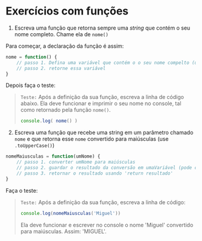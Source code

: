 # Exercícios com funções

1. Escreva uma função que retorna sempre uma *string* que contém o seu nome completo. Chame ela de `nome()`

Para começar, a declaração da função é assim:

```js
nome = function() {
    // passo 1. Defina uma variável que contém o o seu nome compelto (uma string)
    // passo 2. retorne essa variável
}
```

Depois faça o teste:

> `Teste:` Após a definição da sua função, escreva a linha de código abaixo. Ela deve funcionar e imprimir o seu nome no console, tal como retornado pela função `nome()`.
>
> ```js
> console.log( nome() )
> ```

2. Escreva uma função que recebe uma string em um parâmetro chamado `nome` e que retorna esse `nome` convertido para maiúsculas (use `.toUpperCase()`)

```js
nomeMaiusculas = function(umNome) {
    // passo 1. converter umNome para maiúsculas 
    // passo 2. guardar o resultado da conversão em umaVariável (pode chamar ela de 'resultado')
    // passo 3. retornar o resultado usando 'return resultado'
}
```

Faça o teste:

> `Teste:` Após a definição da sua função, escreva a linha de código:
> ```js
> console.log(nomeMaiusculas('Miguel'))
> ```
> Ela deve funcionar e escrever no console o nome 'Miguel' convertido para maiúsculas. Assim: 'MIGUEL'.

